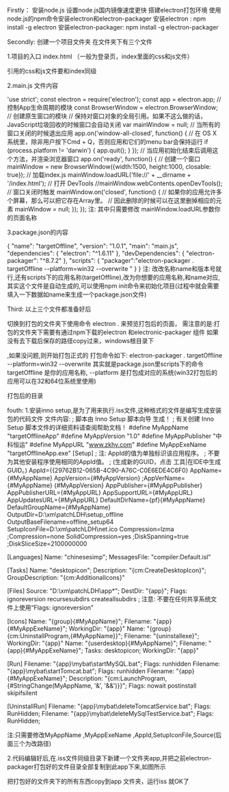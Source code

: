 Firstly：
安装node.js   设置node.js国内镜像速度更快
搭建electron打包环境
使用node.js的npm命令安装electron和electron-packager
安装electron : npm install -g electron
安装electron-packager: npm install -g electron-packager

Secondly:
创建一个项目文件夹 
在文件夹下有三个文件


1.项目的入口 index.html （一般为登录页，index里面的css和js文件）


引用的css和js文件要和index同级

2.main.js 文件内容

'use strict';
const electron = require('electron');
const app = electron.app; // 控制App生命周期的模块
const BrowserWindow = electron.BrowserWindow; // 创建原生窗口的模块
// 保持对窗口对象的全局引用。如果不这么做的话，JavaScript垃圾回收的时候窗口会自动关闭
var mainWindow = null;
// 当所有的窗口关闭的时候退出应用
app.on('window-all-closed', function() {
// 在 OS X 系统里，除非用户按下Cmd + Q，否则应用和它们的menu bar会保持运行
if (process.platform != 'darwin') {
app.quit();
}
});
// 当应用初始化结束后调用这个方法，并渲染浏览器窗口
app.on('ready', function() {
// 创建一个窗口
mainWindow = new BrowserWindow({width:1500, height:1000, closable: true});
// 加载index.js
mainWindow.loadURL('file://' + __dirname + '/index.html');
// 打开 DevTools
//mainWindow.webContents.openDevTools();
// 窗口关闭时触发
mainWindow.on('closed', function() {
// 如果你的应用允许多个屏幕，那么可以把它存在Array里。
// 因此删除的时候可以在这里删掉相应的元素
mainWindow = null;
});
});
注: 其中只需要修改 mainWindow.loadURL参数你的页面名称

3.package.json的内容

{
"name": "targetOffline",
"version": "1.0.1",
"main": "main.js",
"dependencies": {
"electron": "^1.6.11"
},
"devDependencies": {
"electron-packager": "^8.7.2"
},
"scripts": {
"packager":"electron-packager . targetOffline --platform=win32 --overwrite "
}
}
注: 改改名称name和版本号就行,还有scripts下的应用名称(targetOffline),改为你想要的应用名称,和name对应,其实这个文件是自动生成的,可以使用npm init命令来初始化项目(过程中就会需要填入一下数据如name来生成一个package.json文件)


Third:
以上三个文件都准备好后 

切换到打包的文件夹下使用命令     electron .       来预览打包后的页面，
需注意的是:打包的文件夹下需要有通过npm下载的electron 和electronic-packager 组件
如果没有去下载后保存的路径copy过来，windows根目录下



,如果没问题,则开始打包正式的
打包命令如下:
electron-packager . targetOffline --platform=win32 --overwrite
其实就是package.json里scripts下的命令
targetOffline 是你的应用名称,
--platform 是打包成对应的系统(win32打包后的应用可以在32和64位系统里使用)


打包后的目录




fouth:
1.安装inno setup,是为了用来执行.iss文件,这种格式的文件是编写生成安装包的代码文件
文件内容:
; 脚本由 Inno Setup 脚本向导 生成！
; 有关创建 Inno Setup 脚本文件的详细资料请查阅帮助文档！
#define MyAppName "targetOfflineApp"
#define MyAppVersion "1.0"
#define MyAppPublisher "中科恒运"
#define MyAppURL "www.zkhy.com"
#define MyAppExeName "targetOfflineApp.exe"
[Setup]
; 注: AppId的值为单独标识该应用程序。
; 不要为其他安装程序使用相同的AppId值。
; (生成新的GUID，点击 工具|在IDE中生成GUID。)
AppId={{29762B12-065B-4C90-A76C-C0E6EDE4C6F0}
AppName={#MyAppName}
AppVersion={#MyAppVersion}
;AppVerName={#MyAppName} {#MyAppVersion}
AppPublisher={#MyAppPublisher}
AppPublisherURL={#MyAppURL}
AppSupportURL={#MyAppURL}
AppUpdatesURL={#MyAppURL}
DefaultDirName={pf}\{#MyAppName}
DefaultGroupName={#MyAppName}
OutputDir=D:\xm\patchLDH\setup_offline
OutputBaseFilename=offline_setup64
SetupIconFile=D:\xm\patchLDH\net.ico
Compression=lzma
;Compression=none
SolidCompression=yes
;DiskSpanning=true
;DiskSliceSize=2100000000
 
[Languages]
Name: "chinesesimp"; MessagesFile: "compiler:Default.isl"
 
[Tasks]
Name: "desktopicon"; Description: "{cm:CreateDesktopIcon}"; GroupDescription: "{cm:AdditionalIcons}"
 
[Files]
Source: "D:\xm\patchLDH\app\*"; DestDir: "{app}"; Flags: ignoreversion recursesubdirs createallsubdirs
; 注意: 不要在任何共享系统文件上使用“Flags: ignoreversion”
 
[Icons]
Name: "{group}\{#MyAppName}"; Filename: "{app}\{#MyAppExeName}"; WorkingDir: "{app}"
Name: "{group}\{cm:UninstallProgram,{#MyAppName}}"; Filename: "{uninstallexe}"; WorkingDir: "{app}"
Name: "{userdesktop}\{#MyAppName}"; Filename: "{app}\{#MyAppExeName}"; Tasks: desktopicon; WorkingDir: "{app}"
 
[Run]
Filename: "{app}\mybat\startMySQL.bat"; Flags: runhidden
Filename: "{app}\mybat\startTomcat.bat"; Flags: runhidden
Filename: "{app}\{#MyAppExeName}"; Description: "{cm:LaunchProgram,{#StringChange(MyAppName, '&', '&&')}}"; Flags: nowait postinstall skipifsilent
 
[UninstallRun]
Filename: "{app}\mybat\deleteTomcatService.bat"; Flags: RunHidden;
Filename: "{app}\mybat\deleteMySqlTestService.bat"; Flags: RunHidden;
 
注:只需要修改MyAppName ,MyAppExeName ,AppId,SetupIconFile,Source(后面三个为改路径)
 
2.代码编辑好后,在.iss文件同级目录下新建一个文件夹app,并把之前electron-packager打包好的文件目录全部复制到此app下来,如图所示

把打包好的文件夹下的所有东西copy到app 文件夹，运行iss 就OK了
